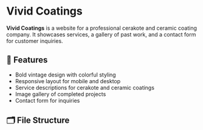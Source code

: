 # Vivid Coatings

**Vivid Coatings** is a website for a professional cerakote and ceramic coating company. It showcases services, a gallery of past work, and a contact form for customer inquiries.

## 🌟 Features

- Bold vintage design with colorful styling
- Responsive layout for mobile and desktop
- Service descriptions for cerakote and ceramic coatings
- Image gallery of completed projects
- Contact form for inquiries

## 🗂️ File Structure

